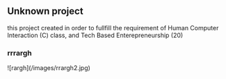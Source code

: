<h2>Unknown project</h2>
<p>this project created in order to fullfill the requirement of Human Computer Interaction (C) class, and Tech Based Enterepreneurship (20)<p>

<h3>rrrargh</h3>
![rargh](/images/rrargh2.jpg)